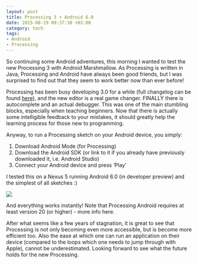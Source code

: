 ```yaml
---
layout: post
title: Processing 3 + Android 6.0
date: 2015-08-29 09:37:30 +02:00
category: tech
tags:
- Android
- Processing
---
```

So continuing some Android adventures, this morning I wanted to test the new Processing 3 with Android Marshmallow. As Processing is written in Java, Processing and Android have always been good friends, but I was surprised to find out that they seem to work better now than ever before!

Processing has been busy developing 3.0 for a while (full changelog can be found [here](https://github.com/processing/processing/wiki/Changes-in-3.0)), and the new editor is a real game changer. FINALLY there is autocomplete and an actual debugger. This was one of the main stumbling blocks, especially when teaching beginners. Now that there is actually some intelligible feedback to your mistakes, it should greatly help the learning process for those new to programming.

Anyway, to run a Processing sketch on your Android device, you simply:
1. Download Android Mode (for Processing)
2. Download the Android SDK (or link to it if you already have previously downloaded it, i.e. Android Studio)
3. Connect your Android device and press ‘Play’

I tested this on a Nexus 5 running Android 6.0 (in developer preview) and the simplest of all sketches :)

![]({{site.baseurl}}/assets/images/posts/2015/15-08-29/01.png)

And everything works instantly! Note that Processing Android requires at least version 20 (or higher) - more info here.

After what seems like a few years of stagnation, it is great to see that Processing is not only becoming even more accessible, but is become more efficient too. Also the ease at which one can run an application on their device (compared to the loops which one needs to jump through with Apple), cannot be underestimated. Looking forward to see what the future holds for the new Processing.
